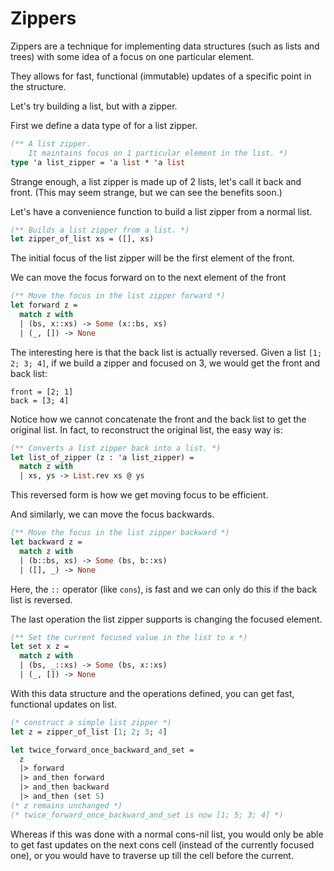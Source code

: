 # Zippers

Zippers are a technique for implementing data structures
(such as lists and trees)
with some idea of a focus on one particular element.

They allows for fast, functional (immutable) updates of a specific point in the structure.

Let's try building a list, but with a zipper.

First we define a data type of for a list zipper.

```ocaml
(** A list zipper.
    It maintains focus on 1 particular element in the list. *)
type 'a list_zipper = 'a list * 'a list
```

Strange enough, a list zipper is made up of 2 lists, let's call it back and front.
(This may seem strange, but we can see the benefits soon.)

Let's have a convenience function to build a list zipper from a normal list.

```ocaml
(** Builds a list zipper from a list. *)
let zipper_of_list xs = ([], xs)
```

The initial focus of the list zipper will be the first element of the front.

We can move the focus forward on to the next element of the front

```ocaml
(** Move the focus in the list zipper forward *)
let forward z =
  match z with
  | (bs, x::xs) -> Some (x::bs, xs)
  | (_, []) -> None
```

The interesting here is that the back list is actually reversed.
Given a list `[1; 2; 3; 4]`, if we build a zipper and focused on 3, we would get
the front and back list:

```
front = [2; 1]
back = [3; 4]
```

Notice how we cannot concatenate the front and the back list to get the original list.
In fact, to reconstruct the original list, the easy way is:


```ocaml
(** Converts a list zipper back into a list. *)
let list_of_zipper (z : 'a list_zipper) =
  match z with
  | xs, ys -> List.rev xs @ ys
```

This reversed form is how we get moving focus to be efficient.

And similarly, we can move the focus backwards.

```ocaml
(** Move the focus in the list zipper backward *)
let backward z =
  match z with
  | (b::bs, xs) -> Some (bs, b::xs)
  | ([], _) -> None
```

Here, the `::` operator (like `cons`), is fast and we can only do this if the back list is reversed.

The last operation the list zipper supports is changing the focused element.

```ocaml
(** Set the current focused value in the list to x *)
let set x z =
  match z with
  | (bs, _::xs) -> Some (bs, x::xs)
  | (_, []) -> None
```

With this data structure and the operations defined, you can get fast, functional updates on list.

```ocaml
(* construct a simple list zipper *)
let z = zipper_of_list [1; 2; 3; 4]

let twice_forward_once_backward_and_set =
  z
  |> forward
  |> and_then forward
  |> and_then backward
  |> and_then (set 5)
(* z remains unchanged *)
(* twice_forward_once_backward_and_set is now [1; 5; 3; 4] *)
```

Whereas if this was done with a normal cons-nil list,
you would only be able to get fast updates on the next cons cell
(instead of the currently focused one),
or you would have to traverse up till the cell before the current.
